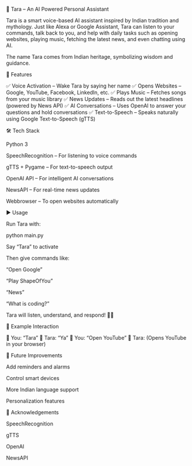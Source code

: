 🌟 Tara – An AI Powered Personal Assistant

Tara is a smart voice-based AI assistant inspired by Indian tradition and mythology.
Just like Alexa or Google Assistant, Tara can listen to your commands, talk back to you, and help with daily tasks such as opening websites, playing music, fetching the latest news, and even chatting using AI.

The name Tara comes from Indian heritage, symbolizing wisdom and guidance.

🚀 Features

✅ Voice Activation – Wake Tara by saying her name
✅ Opens Websites – Google, YouTube, Facebook, LinkedIn, etc.
✅ Plays Music – Fetches songs from your music library
✅ News Updates – Reads out the latest headlines (powered by News API)
✅ AI Conversations – Uses OpenAI to answer your questions and hold conversations
✅ Text-to-Speech – Speaks naturally using Google Text-to-Speech (gTTS)

🛠️ Tech Stack

Python 3

SpeechRecognition – For listening to voice commands

gTTS + Pygame – For text-to-speech output

OpenAI API – For intelligent AI conversations

NewsAPI – For real-time news updates

Webbrowser – To open websites automatically

▶️ Usage

Run Tara with:

python main.py


Say “Tara” to activate

Then give commands like:

“Open Google”

“Play ShapeOfYou”

“News”

“What is coding?”

Tara will listen, understand, and respond! 🎤✨

📌 Example Interaction

👩 You: “Tara”
🤖 Tara: “Ya”
👩 You: “Open YouTube”
🤖 Tara: (Opens YouTube in your browser)

🌟 Future Improvements

Add reminders and alarms

Control smart devices

More Indian language support

Personalization features

🙌 Acknowledgements

SpeechRecognition

gTTS

OpenAI

NewsAPI

